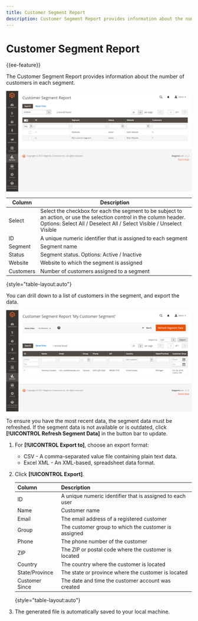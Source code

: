 ```yaml
---
title: Customer Segment Report
description: Customer Segment Report provides information about the number of customers in each segment.
---
```


# Customer Segment Report

{{ee-feature}}

The Customer Segment Report provides information about the number of customers in each segment.

![Customer Segment Report](assets/customer-segments-reports.png)

|Column|Description|
|--- |--- |
|Select|Select the checkbox for each the segment to be subject to an action, or use the selection control in the column header. Options: Select All / Deselect All / Select Visible / Unselect Visible|
|ID|A unique numeric identifier that is assigned to each segment|
|Segment|Segment name|
|Status|Segment status. Options: Active / Inactive|
|Website|Website to which the segment is assigned|
|Customers|Number of customers assigned to a segment|

{style="table-layout:auto"}

You can drill down to a list of customers in the segment, and export the data.

![Drill Down to Customer Data](assets/customer-segment-drilldown.png)

To ensure you have the most recent data, the segment data must be refreshed. If the segment data is not available or is outdated, click **[!UICONTROL Refresh Segment Data]** in the button bar to update.

1. For **[!UICONTROL Export to]**, choose an export format:
    
    * CSV - A comma-separated value file containing plain text data.
    * Excel XML - An XML-based, spreadsheet data format.

1. Click **[!UICONTROL Export]**.

   |Column|Description|
   |--- |--- |
   |ID|A unique numeric identifier that is assigned to each user|
   |Name|Customer name|
   |Email|The email address of a registered customer|
   |Group|The customer group to which the customer is assigned|
   |Phone|The phone number of the customer|
   |ZIP|The ZIP or postal code where the customer is located|
   |Country|The country where the customer is located|
   |State/Province|The state or province where the customer is located|
   |Customer Since|The date and time the customer account was created|

   {style="table-layout:auto"}

1. The generated file is automatically saved to your local machine.
